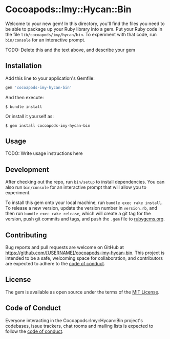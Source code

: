 # Cocoapods::Imy::Hycan::Bin

Welcome to your new gem! In this directory, you'll find the files you need to be able to package up your Ruby library into a gem. Put your Ruby code in the file `lib/cocoapods/imy/hycan/bin`. To experiment with that code, run `bin/console` for an interactive prompt.

TODO: Delete this and the text above, and describe your gem

## Installation

Add this line to your application's Gemfile:

```ruby
gem 'cocoapods-imy-hycan-bin'
```

And then execute:

    $ bundle install

Or install it yourself as:

    $ gem install cocoapods-imy-hycan-bin

## Usage

TODO: Write usage instructions here

## Development

After checking out the repo, run `bin/setup` to install dependencies. You can also run `bin/console` for an interactive prompt that will allow you to experiment.

To install this gem onto your local machine, run `bundle exec rake install`. To release a new version, update the version number in `version.rb`, and then run `bundle exec rake release`, which will create a git tag for the version, push git commits and tags, and push the `.gem` file to [rubygems.org](https://rubygems.org).

## Contributing

Bug reports and pull requests are welcome on GitHub at https://github.com/[USERNAME]/cocoapods-imy-hycan-bin. This project is intended to be a safe, welcoming space for collaboration, and contributors are expected to adhere to the [code of conduct](https://github.com/[USERNAME]/cocoapods-imy-hycan-bin/blob/master/CODE_OF_CONDUCT.md).


## License

The gem is available as open source under the terms of the [MIT License](https://opensource.org/licenses/MIT).

## Code of Conduct

Everyone interacting in the Cocoapods::Imy::Hycan::Bin project's codebases, issue trackers, chat rooms and mailing lists is expected to follow the [code of conduct](https://github.com/[USERNAME]/cocoapods-imy-hycan-bin/blob/master/CODE_OF_CONDUCT.md).
